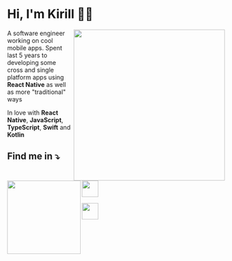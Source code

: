 # Hi, I'm Kirill 👋🏻

<img src="https://user-images.githubusercontent.com/17552441/113899492-88918b00-97d5-11eb-85a9-4f18f10fab66.gif" width="350px"
 height="350px" align="right">

<p align="left">
  A software engineer working on cool mobile apps. Spent last 5 years to developing some cross and single platform apps using <strong>React Native</strong> as well as more "traditional" ways
</p>

<p align="left">
  In love with <strong>React Native</strong>, <strong>JavaScript</strong>, <strong>TypeScript</strong>, <strong>Swift</strong> and <strong>Kotlin</strong>
</p>

## Find me in  :arrow_heading_down:<img src="https://user-images.githubusercontent.com/17552441/113896086-461a7f00-97d2-11eb-9d4d-9161c6ffe9ce.png" width="170px" height="170px" align="left">

<p><a href="https://t.me/KirillGudkovv"><img src="https://user-images.githubusercontent.com/17552441/113901607-b2e44800-97d7-11eb-8299-e704bb42bf10.png" width="38px" height="38px"></a></p>

<p><a href="https://www.linkedin.com/in/kirill-gudkov-6b4a66190/"><img src="https://user-images.githubusercontent.com/17552441/113890824-2df43100-97cd-11eb-943c-321d2aa00514.png" width="38px" height="38px"></a></p>
